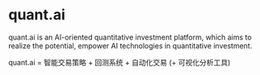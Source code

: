 # quant.ai
quant.ai is an AI-oriented quantitative investment platform, which aims to realize the potential, empower AI technologies in quantitative investment.

quant.ai = 智能交易策略 + 回测系统 + 自动化交易 (+ 可视化分析工具)


